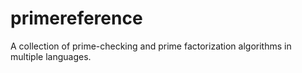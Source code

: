 # primereference
A collection of prime-checking and prime factorization algorithms in multiple languages.
